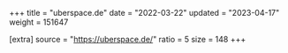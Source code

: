 +++
title = "uberspace.de"
date = "2022-03-22"
updated = "2023-04-17"
weight = 151647

[extra]
source = "https://uberspace.de/"
ratio = 5
size = 148
+++
